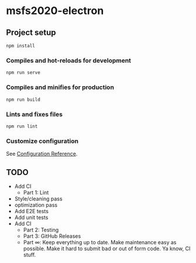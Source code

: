 # msfs2020-electron

## Project setup
```
npm install
```

### Compiles and hot-reloads for development
```
npm run serve
```

### Compiles and minifies for production
```
npm run build
```

### Lints and fixes files
```
npm run lint
```

### Customize configuration
See [Configuration Reference](https://cli.vuejs.org/config/).

## TODO

- Add CI
  - Part 1: Lint
- Style/cleaning pass
- optimization pass
- Add E2E tests
- Add unit tests
- Add CI
  - Part 2: Testing
  - Part 3: GitHub Releases
  - Part ∞: Keep everything up to date. Make maintenance easy as possible. Make it hard to submit bad or out of form code. Ya know, CI stuff.
